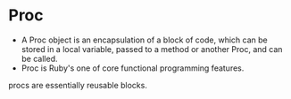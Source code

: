 # Proc

- A Proc object is an encapsulation of a block of code, which can be stored in a local variable, passed to a method or another Proc, and can be called.
- Proc is Ruby's one of core functional programming features.


procs are essentially reusable blocks.
